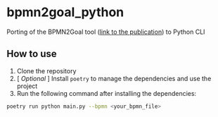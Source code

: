 # bpmn2goal_python
Porting of the BPMN2Goal tool ([link to the publication](https://doi.org/10.1145/3355488)) to Python CLI

## How to use
1. Clone the repository
2. [ _Optional_ ] Install `poetry` to manage the dependencies and use the project
3. Run the following command after installing the dependencies:
```bash
poetry run python main.py --bpmn <your_bpmn_file>
```